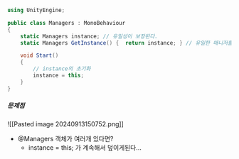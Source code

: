```cs
using UnityEngine;

public class Managers : MonoBehaviour 
{
    static Managers instance; // 유일성이 보장된다.
    static Managers GetInstance() {  return instance; } // 유일한 매니저를 갖고온다.

    void Start()
    {
        // instance의 초기화
        instance = this;
    }
}
```
##### 문제점
![[Pasted image 20240913150752.png]]
- @Managers 객체가 여러개 있다면?
	- instance = this; 가 계속해서 덮이게된다...